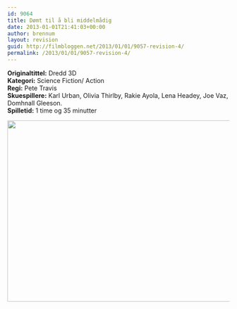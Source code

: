 ```yaml
---
id: 9064
title: Dømt til å bli middelmådig
date: 2013-01-01T21:41:03+00:00
author: brennum
layout: revision
guid: http://filmbloggen.net/2013/01/01/9057-revision-4/
permalink: /2013/01/01/9057-revision-4/
---
```

**Originaltittel:** Dredd 3D  
**Kategori:** Science Fiction/ Action  
**Regi:** Pete Travis  
**Skuespillere:** Karl Urban, Olivia Thirlby, Rakie Ayola, Lena Headey, Joe Vaz, Domhnall Gleeson.  
**Spilletid:** 1 time og 35 minutter

<a href="http://filmbloggen.net/?attachment_id=9060" rel="attachment wp-att-9060"><img class="alignnone size-large wp-image-9060" src="http://filmbloggen.net/wp-content/uploads//2013/01/DreddReview-620x412.jpg" alt="" width="620" height="412" /></a>